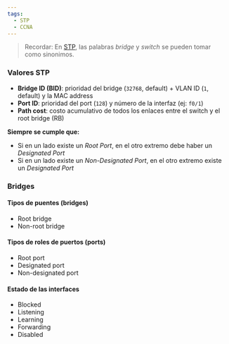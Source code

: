 ```yaml
---
tags:
  - STP
  - CCNA
---
```


> Recordar: En [STP](STP.md), las palabras _bridge_ y _switch_ se pueden tomar como sinonimos.


### Valores STP
- **Bridge ID (BID)**: prioridad del bridge (`32768`, default) + VLAN ID (`1`, default) y la MAC address
- **Port ID**: prioridad del port (`128`) y número de la interfaz (ej: `f0/1`)
- **Path cost**: costo acumulativo de todos los enlaces entre el switch y el root bridge (RB)

**Siempre se cumple que:**
- Si en un lado existe un _Root Port_, en el otro extremo debe haber un _Designated Port_
- Si en un lado existe un _Non-Designated Port_, en el otro extremo existe un _Designated Port_
### Bridges 
#### Tipos de puentes (bridges)
- Root bridge
- Non-root bridge

#### Tipos de roles de puertos (ports)
- Root port
- Designated port
- Non-designated port 

#### Estado de las interfaces
- Blocked
- Listening
- Learning
- Forwarding
- Disabled


